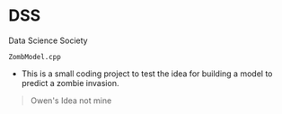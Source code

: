 # DSS
Data Science Society 

```
ZombModel.cpp
```

- This is a small coding project to test the idea for building a model to predict a zombie invasion.
> Owen's Idea not mine